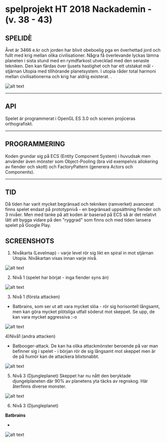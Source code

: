 

# spelprojekt HT 2018 Nackademin - (v. 38 - 43)

## SPELIDÈ

Året är 3466 e.kr och jorden har blivit obeboelig pga en överhettad jord och fullt med krig mellan olika civilisationer. Några få överlevande lyckas lämna planeten i sista stund med en rymdfarkost utvecklad med den senaste tekniken. Den kan färdas över ljusets hastighet och har ett utstakat mål - stjärnan Utopia med tillhörande planetsystem. I utopia råder total harmoni mellan civilisationerna och krig har aldrig existerat.
.<br>

![alt text](http://fininfo.se/images/spaceshooter.jpg)


-------------------------------------------------------------------------------------------------------------------

## API

Spelet är programmerat i OpenGL ES 3.0 och scenen projiceras orthografiskt. 

-------------------------------------------------------------------------------------------------------------------

## PROGRAMMERING

Koden grundar sig på ECS (Entity Component System) i huvudsak men använder även mönster som Object-Pooling (bra vid exempelvis allokering av fiender och skott) och FactoryPattern (generera Actors och Components). 

------------------------------------------------------------------------------------------------------------------------

## TID

Då tiden har varit mycket begränsad och tekniken (ramverket) avancerat finns spelet endast på prototypnivå - en begränsad uppsättning fiender och 3 nivåer. Men med tanke på att koden är baserad på ECS så är det relativt lätt att bygga vidare på den "ryggrad" som finns och med tiden lansera spelet på Google Play.

## SCREENSHOTS

1) Nivåkarta (Levelmap) - varje level rör sig likt en spiral in mot stjärnan Utopia. Nivåkartan visas innan varje nivå.

![alt text](http://fininfo.se/images/Screenshot_20190217-115255_Intergalactica.jpg)

2) Nivå 1 (spelet har börjat - inga fiender syns än)

![alt text](http://fininfo.se/images/Screenshot_20190217-115306_Intergalactica.jpg)

3) Nivå 1 (första attacken)
- Batbrains, som ser ut att vara mycket slöa - rör sig horisontell långsamt, men kan göra mycket plötsliga utfall söderut mot skeppet.
Se upp, de kan vara mycket aggressiva :-o

![alt text](http://fininfo.se/images/Screenshot_20190217-115310_Intergalactica.jpg)

4)Nivå1 (andra attacken)
- Batbooger-attack. De kan ha olika attackmönster beroende på var man befinner sig i spelet - i början rör de sig långsamt mot skeppet men är de på humör kan de attackera blixtsnabbt.

![alt text](http://fininfo.se/images/Screenshot_20190217-115339_Intergalactica.jpg)

5) Nivå 3 (Djungleplanet)
Skeppet har nu nått den beryktade djungelplaneten där 90% av planetens yta täcks av regnskog. Här återfinns diverse monster.

![alt text](http://fininfo.se/images/Screenshot_20190217-115414_Intergalactica.jpg)

6) Nivå 3 (Djungleplanet)

**Batbrains**

-

![alt text](http://fininfo.se/images/Screenshot_20190217-115417_Intergalactica.jpg)



